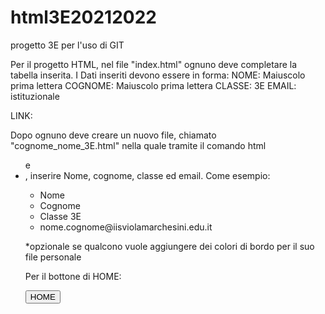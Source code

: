 # html3E20212022
progetto 3E per l'uso di GIT

Per il progetto HTML, nel file "index.html"
ognuno deve completare la tabella inserita.
I Dati inseriti devono essere in forma:
NOME: Maiuscolo prima lettera
COGNOME: Maiuscolo prima lettera
CLASSE: 3E
EMAIL: istituzionale

LINK:

 Dopo ognuno deve creare un nuovo file,
 chiamato "cognome_nome_3E.html" nella quale tramite il comando html <ul> e <li>, inserire Nome, cognome, classe ed email.
Come esempio:
<html>

<body>
        <ul>
          <li>Nome</li>
          <li>Cognome</li>
          <li>Classe 3E</li>
          <li>nome.cognome@iisviolamarchesini.edu.it</li>
        </ul>
</body>

</html>

*opzionale
se qualcono vuole aggiungere dei colori di bordo per il suo file personale


Per il bottone di HOME:

<a href="index.html" style="width:10%"><button type="button">HOME</button></a>

